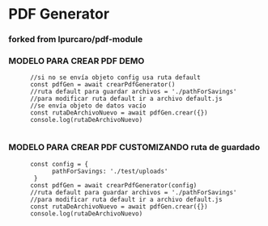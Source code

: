 # PDF Generator

### forked from lpurcaro/pdf-module


### MODELO PARA CREAR PDF DEMO
  ```
        //si no se envía objeto config usa ruta default
        const pdfGen = await crearPdfGenerator()
        //ruta default para guardar archivos = './pathForSavings'
        //para modificar ruta default ir a archivo default.js
        //se envía objeto de datos vacío
        const rutaDeArchivoNuevo = await pdfGen.crear({})
        console.log(rutaDeArchivoNuevo)
       
  ```         

### MODELO PARA CREAR PDF CUSTOMIZANDO ruta de guardado
  ```
        const config = {
              pathForSavings: './test/uploads'
         }
        const pdfGen = await crearPdfGenerator(config)
        //ruta default para guardar archivos = './pathForSavings'
        //para modificar ruta default ir a archivo default.js
        const rutaDeArchivoNuevo = await pdfGen.crear({})
        console.log(rutaDeArchivoNuevo)
       
  ```       